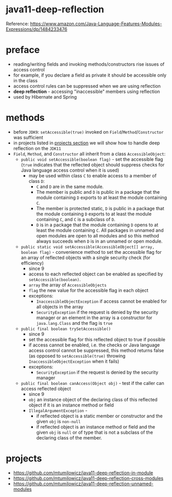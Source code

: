 # java11-deep-reflection

Reference: https://www.amazon.com/Java-Language-Features-Modules-Expressions/dp/1484233476

# preface
* reading/writing fields and invoking methods/constructors
rise issues of access control
* for example, if you declare a field as private it should
  be accessible only in the class
* access control rules can be suppressed when we 
are using reflection
* **deep reflection** - accessing "inaccessible" members using
reflection
* used by Hibernate and Spring

# methods
* before `JDK9`: `setAccessible(true)`  invoked on 
`Field`/`Method`/`Constructor` was sufficient
* in projects listed in [projects section](#projects) we will show how to handle 
deep reflection on the `JDK11`
* `Field`, `Method`, and `Constructor` all inherit from a 
class `AccessibleObject`:
    * `public void setAccessible(boolean flag)` -
        set the accessible flag (`true` indicates that the reflected object should suppress 
        checks for Java language access control when it is used)
        * may be used within class `C` to enable access to a member of class `D`:
            * `C` and `D` are in the same module.
            * The member is public and `D` is public in a package that the module 
                containing `D` exports to at least the module containing `C`.
            * The member is protected static, `D` is public in a package that the 
                module containing `D` exports to at least the module containing `C`, 
                and `C` is a subclass of `D`.
            * `D` is in a package that the module containing `D` opens to at least the 
                module containing `C`. All packages in unnamed and open modules are open 
                to all modules and so this method always succeeds when `D` is in an 
                unnamed or open module.
    * `public static void setAccessible(AccessibleObject[] array, boolean flag)` - 
        convenience method to set the accessible flag for an array of reflected 
        objects with a single security check (for efficiency)
        * since 9
        * access to each reflected object can be enabled as specified by `setAccessible(boolean)`.
        * `array` the array of `AccessibleObjects`
        * `flag` the new value for the accessible flag in each object
        * exceptions:
            * `InaccessibleObjectException` if access cannot be enabled for all
             objects in the array
            * `SecurityException` if the request is denied by the security manager
             or an element in the array is a constructor for `java.lang.Class`
             and the flag is `true`
    * `public final boolean trySetAccessible()`
        * since 9
        * set the accessible flag for this reflected object to true if possible
        * if access cannot be enabled, i.e. the checks or Java language access control cannot
            be suppressed, this method returns false (as opposed to `setAccessible(true)` throwing 
            `InaccessibleObjectException` when it fails)
        * exceptions:
            * `SecurityException` if the request is denied by the security manager
    * `public final boolean canAccess(Object obj)` - 
        test if the caller can access reflected object
        * since 9
        * `obj` an instance object of the declaring class of this reflected
          object if it is an instance method or field
        * `IllegalArgumentException` -
          * if reflected object is a static member or constructor and the given `obj` is `non-null`
          * if reflected object is an instance method or field and the given `obj` is `null` 
          or of type that is not a subclass of the declaring class of the member.
            
    
# projects
* https://github.com/mtumilowicz/java11-deep-reflection-in-module
* https://github.com/mtumilowicz/java11-deep-reflection-cross-modules
* https://github.com/mtumilowicz/java11-deep-reflection-unnamed-modules
